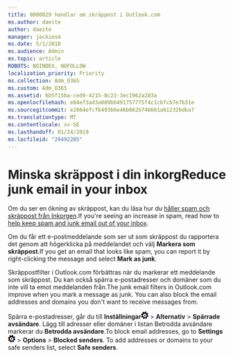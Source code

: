 ```yaml
---
title: 8000029 handlar om skräppost i Outlook.com
ms.author: daeite
author: daeite
manager: jackiesm
ms.date: 5/1/2018
ms.audience: Admin
ms.topic: article
ROBOTS: NOINDEX, NOFOLLOW
localization_priority: Priority
ms.collection: Adm_O365
ms.custom: Adm_O365
ms.assetid: 6b5f15ba-ced9-4215-8c23-3ec1962a283a
ms.openlocfilehash: e84ef3ad3a889bb491757775f4c1cbfcb7e7b31e
ms.sourcegitcommit: e2864efcfb493b6e46b662b746661a61232bdba7
ms.translationtype: MT
ms.contentlocale: sv-SE
ms.lasthandoff: 01/24/2019
ms.locfileid: "29492205"
---
```

# <a name="reduce-junk-email-in-your-inbox"></a><span data-ttu-id="771f4-102">Minska skräppost i din inkorg</span><span class="sxs-lookup"><span data-stu-id="771f4-102">Reduce junk email in your inbox</span></span>

<span data-ttu-id="771f4-103">Om du ser en ökning av skräppost, kan du läsa hur du [håller spam och skräppost från Inkorgen](https://go.microsoft.com/fwlink/p/?linkid=873140).</span><span class="sxs-lookup"><span data-stu-id="771f4-103">If you're seeing an increase in spam, read how to [help keep spam and junk email out of your inbox](https://go.microsoft.com/fwlink/p/?linkid=873140).</span></span>
  
<span data-ttu-id="771f4-104">Om du får ett e-postmeddelande som ser ut som skräppost du rapportera det genom att högerklicka på meddelandet och välj **Markera som skräppost**.</span><span class="sxs-lookup"><span data-stu-id="771f4-104">If you get an email that looks like spam, you can report it by right-clicking the message and select **Mark as junk**.</span></span> 
  
<span data-ttu-id="771f4-p101">Skräppostfilter i Outlook.com förbättras när du markerar ett meddelande som skräppost. Du kan också spärra e-postadresser och domäner som du inte vill ta emot meddelanden från.</span><span class="sxs-lookup"><span data-stu-id="771f4-p101">The junk email filters in Outlook.com improve when you mark a message as junk. You can also block the email addresses and domains you don't want to receive messages from.</span></span>
  
<span data-ttu-id="771f4-p102">Spärra e-postadresser, går du till **Inställningar**![inställningar](media/f4b2e798-fff1-4a14-931f-5677a4543b58.png) \> **Alternativ** \> **Spärrade avsändare**. Lägg till adresser eller domäner i listan Betrodda avsändare markerar du **Betrodda avsändare**.</span><span class="sxs-lookup"><span data-stu-id="771f4-p102">To block email addresses, go to **Settings**![Settings](media/f4b2e798-fff1-4a14-931f-5677a4543b58.png) \> **Options** \> **Blocked senders**. To add addresses or domains to your safe senders list, select **Safe senders**.</span></span> 
  

